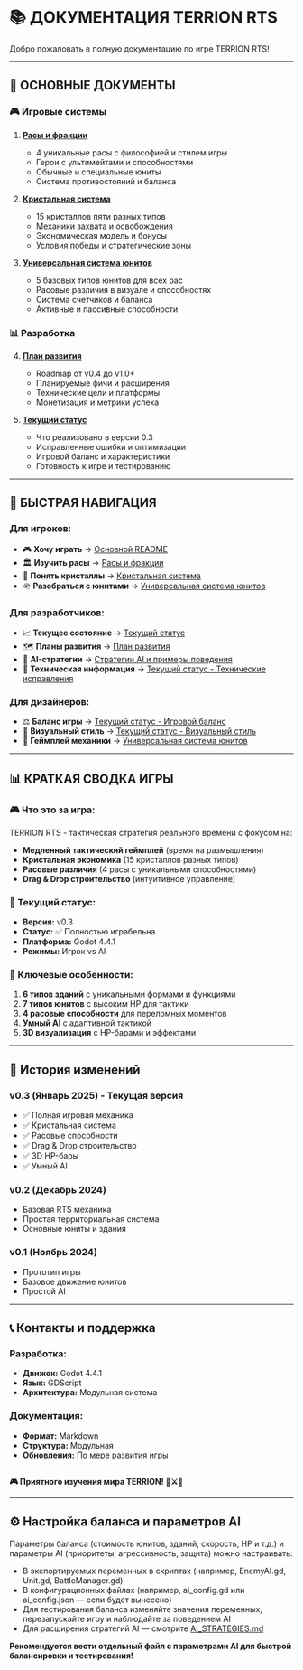 # 📚 ДОКУМЕНТАЦИЯ TERRION RTS

Добро пожаловать в полную документацию по игре TERRION RTS!

---

## 📖 **ОСНОВНЫЕ ДОКУМЕНТЫ**

### **🎮 Игровые системы**
1. **[Расы и фракции](RACES_AND_FACTIONS.md)**
   - 4 уникальные расы с философией и стилем игры
   - Герои с ультимейтами и способностями
   - Обычные и специальные юниты
   - Система противостояний и баланса

2. **[Кристальная система](CRYSTAL_SYSTEM.md)**
   - 15 кристаллов пяти разных типов
   - Механики захвата и освобождения
   - Экономическая модель и бонусы
   - Условия победы и стратегические зоны

3. **[Универсальная система юнитов](UNIVERSAL_UNIT_SYSTEM.md)**
   - 5 базовых типов юнитов для всех рас
   - Расовые различия в визуале и способностях
   - Система счетчиков и баланса
   - Активные и пассивные способности

### **📊 Разработка**
4. **[План развития](DEVELOPMENT_ROADMAP.md)**
   - Roadmap от v0.4 до v1.0+
   - Планируемые фичи и расширения
   - Технические цели и платформы
   - Монетизация и метрики успеха

5. **[Текущий статус](CURRENT_STATUS.md)**
   - Что реализовано в версии 0.3
   - Исправленные ошибки и оптимизации
   - Игровой баланс и характеристики
   - Готовность к игре и тестированию

---

## 🎯 **БЫСТРАЯ НАВИГАЦИЯ**

### **Для игроков:**
- 🎮 **Хочу играть** → [Основной README](../README.md)
- 🏛️ **Изучить расы** → [Расы и фракции](RACES_AND_FACTIONS.md)
- 💎 **Понять кристаллы** → [Кристальная система](CRYSTAL_SYSTEM.md)
- 🪖 **Разобраться с юнитами** → [Универсальная система юнитов](UNIVERSAL_UNIT_SYSTEM.md)

### **Для разработчиков:**
- 📈 **Текущее состояние** → [Текущий статус](CURRENT_STATUS.md)
- 🗺️ **Планы развития** → [План развития](DEVELOPMENT_ROADMAP.md)
- 🤖 **AI-стратегии** → [Стратегии AI и примеры поведения](AI_STRATEGIES.md)
- 🔧 **Техническая информация** → [Текущий статус - Технические исправления](CURRENT_STATUS.md#технические-исправления)

### **Для дизайнеров:**
- ⚖️ **Баланс игры** → [Текущий статус - Игровой баланс](CURRENT_STATUS.md#игровой-баланс)
- 🎨 **Визуальный стиль** → [Текущий статус - Визуальный стиль](CURRENT_STATUS.md#визуальный-стиль)
- 🎯 **Геймплей механики** → [Универсальная система юнитов](UNIVERSAL_UNIT_SYSTEM.md)

---

## 📊 **КРАТКАЯ СВОДКА ИГРЫ**

### **🎮 Что это за игра:**
TERRION RTS - тактическая стратегия реального времени с фокусом на:
- **Медленный тактический геймплей** (время на размышления)
- **Кристальная экономика** (15 кристаллов разных типов)
- **Расовые различия** (4 расы с уникальными способностями)
- **Drag & Drop строительство** (интуитивное управление)

### **🎯 Текущий статус:**
- **Версия:** v0.3
- **Статус:** ✅ Полностью играбельна
- **Платформа:** Godot 4.4.1
- **Режимы:** Игрок vs AI

### **🚀 Ключевые особенности:**
1. **6 типов зданий** с уникальными формами и функциями
2. **7 типов юнитов** с высоким HP для тактики
3. **4 расовые способности** для переломных моментов
4. **Умный AI** с адаптивной тактикой
5. **3D визуализация** с HP-барами и эффектами

---

## 🔄 **История изменений**

### **v0.3 (Январь 2025) - Текущая версия**
- ✅ Полная игровая механика
- ✅ Кристальная система
- ✅ Расовые способности
- ✅ Drag & Drop строительство
- ✅ 3D HP-бары
- ✅ Умный AI

### **v0.2 (Декабрь 2024)**
- Базовая RTS механика
- Простая территориальная система
- Основные юниты и здания

### **v0.1 (Ноябрь 2024)**
- Прототип игры
- Базовое движение юнитов
- Простой AI

---

## 📞 **Контакты и поддержка**

### **Разработка:**
- **Движок:** Godot 4.4.1
- **Язык:** GDScript
- **Архитектура:** Модульная система

### **Документация:**
- **Формат:** Markdown
- **Структура:** Модульная
- **Обновления:** По мере развития игры

---

**🎮 Приятного изучения мира TERRION! 🚀⚔️💎**

---

## ⚙️ Настройка баланса и параметров AI

Параметры баланса (стоимость юнитов, зданий, скорость, HP и т.д.) и параметры AI (приоритеты, агрессивность, защита) можно настраивать:

- В экспортируемых переменных в скриптах (например, EnemyAI.gd, Unit.gd, BattleManager.gd)
- В конфигурационных файлах (например, ai_config.gd или ai_config.json — если будет вынесено)
- Для тестирования баланса изменяйте значения переменных, перезапускайте игру и наблюдайте за поведением AI
- Для расширения стратегий AI — смотрите [AI_STRATEGIES.md](AI_STRATEGIES.md)

**Рекомендуется вести отдельный файл с параметрами AI для быстрой балансировки и тестирования!**
